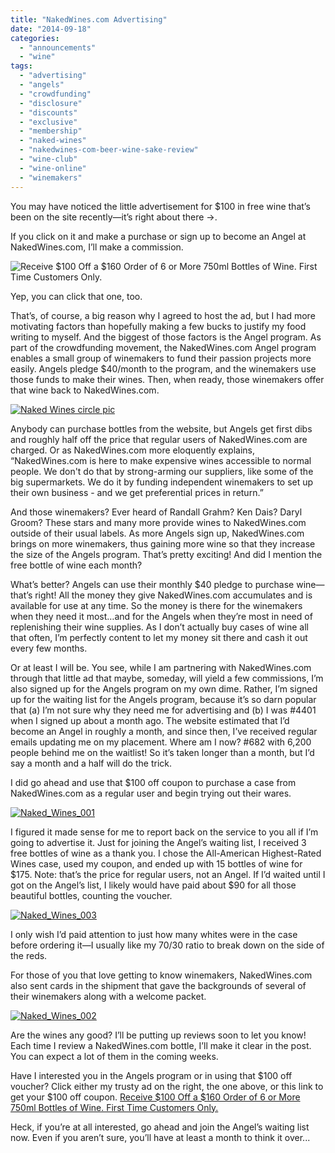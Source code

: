 ```yaml
---
title: "NakedWines.com Advertising"
date: "2014-09-18"
categories:
  - "announcements"
  - "wine"
tags:
  - "advertising"
  - "angels"
  - "crowdfunding"
  - "disclosure"
  - "discounts"
  - "exclusive"
  - "membership"
  - "naked-wines"
  - "nakedwines-com-beer-wine-sake-review"
  - "wine-club"
  - "wine-online"
  - "winemakers"
---
```


You may have noticed the little advertisement for $100 in free wine that’s been on the site recently—it’s right about there →.

If you click on it and make a purchase or sign up to become an Angel at NakedWines.com, I’ll make a commission.

![Receive $100 Off a $160 Order of 6 or More 750ml Bottles of Wine. First Time Customers Only.](http://www.lduhtrp.net/image-7608666-11805344)

Yep, you can click that one, too.

That’s, of course, a big reason why I agreed to host the ad, but I had more motivating factors than hopefully making a few bucks to justify my food writing to myself. And the biggest of those factors is the Angel program. As part of the crowdfunding movement, the NakedWines.com Angel program enables a small group of winemakers to fund their passion projects more easily. Angels pledge $40/month to the program, and the winemakers use those funds to make their wines. Then, when ready, those winemakers offer that wine back to NakedWines.com.

[![Naked Wines circle pic](http://s3.amazonaws.com/thegourmez-wpmedia/2014/09/Naked-Wines-circle-pic.png)](http://www.rebeccagomezfarrell.com/2014/09/naked-wines-advertising/naked-wines-circle-pic/)

Anybody can purchase bottles from the website, but Angels get first dibs and roughly half off the price that regular users of NakedWines.com are charged. Or as NakedWines.com more eloquently explains, “NakedWines.com is here to make expensive wines accessible to normal people. We don't do that by strong-arming our suppliers, like some of the big supermarkets. We do it by funding independent winemakers to set up their own business - and we get preferential prices in return.”

And those winemakers? Ever heard of Randall Grahm? Ken Dais? Daryl Groom? These stars and many more provide wines to NakedWines.com outside of their usual labels. As more Angels sign up, NakedWines.com brings on more winemakers, thus gaining more wine so that they increase the size of the Angels program. That’s pretty exciting! And did I mention the free bottle of wine each month?

What’s better? Angels can use their monthly $40 pledge to purchase wine—that’s right! All the money they give NakedWines.com accumulates and is available for use at any time. So the money is there for the winemakers when they need it most…and for the Angels when they’re most in need of replenishing their wine supplies. As I don’t actually buy cases of wine all that often, I’m perfectly content to let my money sit there and cash it out every few months.

Or at least I will be. You see, while I am partnering with NakedWines.com through that little ad that maybe, someday, will yield a few commissions, I’m also signed up for the Angels program on my own dime. Rather, I’m signed up for the waiting list for the Angels program, because it’s so darn popular that (a) I’m not sure why they need me for advertising and (b) I was #4401 when I signed up about a month ago. The website estimated that I’d become an Angel in roughly a month, and since then, I’ve received regular emails updating me on my placement. Where am I now? #682 with 6,200 people behind me on the waitlist! So it’s taken longer than a month, but I’d say a month and a half will do the trick.

I did go ahead and use that $100 off coupon to purchase a case from NakedWines.com as a regular user and begin trying out their wares.

[![Naked_Wines_001](http://s3.amazonaws.com/thegourmez-wpmedia/2014/09/Naked_Wines_001-410x500.jpg)](http://www.rebeccagomezfarrell.com/2014/09/naked-wines-advertising/naked_wines_001/)

I figured it made sense for me to report back on the service to you all if I’m going to advertise it. Just for joining the Angel’s waiting list, I received 3 free bottles of wine as a thank you. I chose the All-American Highest-Rated Wines case, used my coupon, and ended up with 15 bottles of wine for $175. Note: that’s the price for regular users, not an Angel. If I’d waited until I got on the Angel’s list, I likely would have paid about $90 for all those beautiful bottles, counting the voucher.

[![Naked_Wines_003](http://s3.amazonaws.com/thegourmez-wpmedia/2014/09/Naked_Wines_003-500x332.jpg)](http://www.rebeccagomezfarrell.com/2014/09/naked-wines-advertising/naked_wines_003/)

I only wish I’d paid attention to just how many whites were in the case before ordering it—I usually like my 70/30 ratio to break down on the side of the reds.

For those of you that love getting to know winemakers, NakedWines.com also sent cards in the shipment that gave the backgrounds of several of their winemakers along with a welcome packet.

[![Naked_Wines_002](http://s3.amazonaws.com/thegourmez-wpmedia/2014/09/Naked_Wines_002-500x332.jpg)](http://www.rebeccagomezfarrell.com/2014/09/naked-wines-advertising/naked_wines_002/)

Are the wines any good? I’ll be putting up reviews soon to let you know! Each time I review a NakedWines.com bottle, I’ll make it clear in the post. You can expect a lot of them in the coming weeks.

Have I interested you in the Angels program or in using that $100 off voucher? Click either my trusty ad on the right, the one above, or this link to get your $100 off coupon. [Receive $100 Off a $160 Order of 6 or More 750ml Bottles of Wine. First Time Customers Only.](http://www.kqzyfj.com/click-7608666-11804526)

Heck, if you’re at all interested, go ahead and join the Angel’s waiting list now. Even if you aren’t sure, you’ll have at least a month to think it over...
